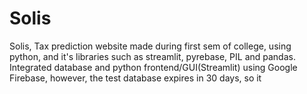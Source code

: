 # Solis
Solis, Tax prediction website made during first sem of college, using python, and it's libraries such as streamlit, pyrebase, PIL and pandas. Integrated database and python frontend/GUI(Streamlit) using Google Firebase, however, the test database expires in 30 days, so it 
